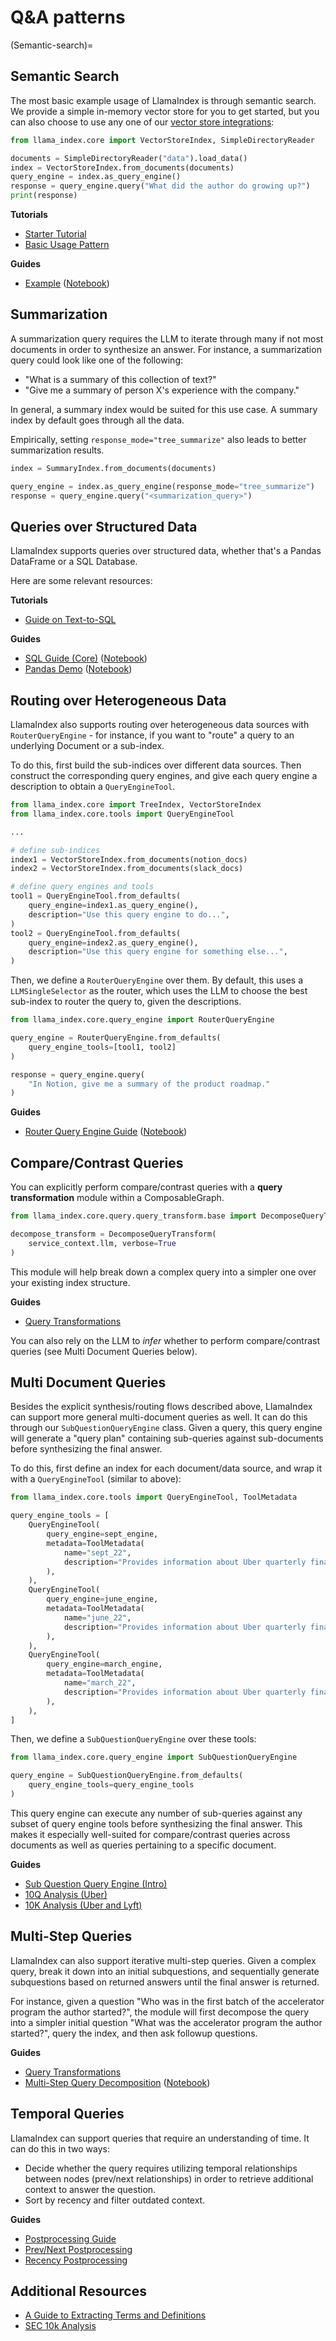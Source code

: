 # Q&A patterns

(Semantic-search)=

## Semantic Search

The most basic example usage of LlamaIndex is through semantic search. We provide a simple in-memory vector store for you to get started, but you can also choose to use any one of our [vector store integrations](../../community/integrations/vector_stores.md):

```python
from llama_index.core import VectorStoreIndex, SimpleDirectoryReader

documents = SimpleDirectoryReader("data").load_data()
index = VectorStoreIndex.from_documents(documents)
query_engine = index.as_query_engine()
response = query_engine.query("What did the author do growing up?")
print(response)
```

**Tutorials**

- [Starter Tutorial](../../getting_started/starter_example.md)
- [Basic Usage Pattern](../querying/querying.md)

**Guides**

- [Example](../../examples/vector_stores/SimpleIndexDemo.ipynb) ([Notebook](https://github.com/run-llama/llama_index/tree/main/docs../../examples/vector_stores/SimpleIndexDemo.ipynb))

## Summarization

A summarization query requires the LLM to iterate through many if not most documents in order to synthesize an answer.
For instance, a summarization query could look like one of the following:

- "What is a summary of this collection of text?"
- "Give me a summary of person X's experience with the company."

In general, a summary index would be suited for this use case. A summary index by default goes through all the data.

Empirically, setting `response_mode="tree_summarize"` also leads to better summarization results.

```python
index = SummaryIndex.from_documents(documents)

query_engine = index.as_query_engine(response_mode="tree_summarize")
response = query_engine.query("<summarization_query>")
```

## Queries over Structured Data

LlamaIndex supports queries over structured data, whether that's a Pandas DataFrame or a SQL Database.

Here are some relevant resources:

**Tutorials**

- [Guide on Text-to-SQL](structured_data.md)

**Guides**

- [SQL Guide (Core)](../../examples/index_structs/struct_indices/SQLIndexDemo.ipynb) ([Notebook](https://github.com/jerryjliu/llama_index/blob/main/docs../../examples/index_structs/struct_indices/SQLIndexDemo.ipynb))
- [Pandas Demo](../../examples/query_engine/pandas_query_engine.ipynb) ([Notebook](https://github.com/jerryjliu/llama_index/blob/main/docs../../examples/query_engine/pandas_query_engine.ipynb))

## Routing over Heterogeneous Data

LlamaIndex also supports routing over heterogeneous data sources with `RouterQueryEngine` - for instance, if you want to "route" a query to an
underlying Document or a sub-index.

To do this, first build the sub-indices over different data sources.
Then construct the corresponding query engines, and give each query engine a description to obtain a `QueryEngineTool`.

```python
from llama_index.core import TreeIndex, VectorStoreIndex
from llama_index.core.tools import QueryEngineTool

...

# define sub-indices
index1 = VectorStoreIndex.from_documents(notion_docs)
index2 = VectorStoreIndex.from_documents(slack_docs)

# define query engines and tools
tool1 = QueryEngineTool.from_defaults(
    query_engine=index1.as_query_engine(),
    description="Use this query engine to do...",
)
tool2 = QueryEngineTool.from_defaults(
    query_engine=index2.as_query_engine(),
    description="Use this query engine for something else...",
)
```

Then, we define a `RouterQueryEngine` over them.
By default, this uses a `LLMSingleSelector` as the router, which uses the LLM to choose the best sub-index to router the query to, given the descriptions.

```python
from llama_index.core.query_engine import RouterQueryEngine

query_engine = RouterQueryEngine.from_defaults(
    query_engine_tools=[tool1, tool2]
)

response = query_engine.query(
    "In Notion, give me a summary of the product roadmap."
)
```

**Guides**

- [Router Query Engine Guide](../../examples/query_engine/RouterQueryEngine.ipynb) ([Notebook](https://github.com/jerryjliu/llama_index/blob/main/docs../../examples/query_engine/RouterQueryEngine.ipynb))

## Compare/Contrast Queries

You can explicitly perform compare/contrast queries with a **query transformation** module within a ComposableGraph.

```python
from llama_index.core.query.query_transform.base import DecomposeQueryTransform

decompose_transform = DecomposeQueryTransform(
    service_context.llm, verbose=True
)
```

This module will help break down a complex query into a simpler one over your existing index structure.

**Guides**

- [Query Transformations](../../optimizing/advanced_retrieval/query_transformations.md)

You can also rely on the LLM to _infer_ whether to perform compare/contrast queries (see Multi Document Queries below).

## Multi Document Queries

Besides the explicit synthesis/routing flows described above, LlamaIndex can support more general multi-document queries as well.
It can do this through our `SubQuestionQueryEngine` class. Given a query, this query engine will generate a "query plan" containing
sub-queries against sub-documents before synthesizing the final answer.

To do this, first define an index for each document/data source, and wrap it with a `QueryEngineTool` (similar to above):

```python
from llama_index.core.tools import QueryEngineTool, ToolMetadata

query_engine_tools = [
    QueryEngineTool(
        query_engine=sept_engine,
        metadata=ToolMetadata(
            name="sept_22",
            description="Provides information about Uber quarterly financials ending September 2022",
        ),
    ),
    QueryEngineTool(
        query_engine=june_engine,
        metadata=ToolMetadata(
            name="june_22",
            description="Provides information about Uber quarterly financials ending June 2022",
        ),
    ),
    QueryEngineTool(
        query_engine=march_engine,
        metadata=ToolMetadata(
            name="march_22",
            description="Provides information about Uber quarterly financials ending March 2022",
        ),
    ),
]
```

Then, we define a `SubQuestionQueryEngine` over these tools:

```python
from llama_index.core.query_engine import SubQuestionQueryEngine

query_engine = SubQuestionQueryEngine.from_defaults(
    query_engine_tools=query_engine_tools
)
```

This query engine can execute any number of sub-queries against any subset of query engine tools before synthesizing the final answer.
This makes it especially well-suited for compare/contrast queries across documents as well as queries pertaining to a specific document.

**Guides**

- [Sub Question Query Engine (Intro)](../../examples/query_engine/sub_question_query_engine.ipynb)
- [10Q Analysis (Uber)](../../examples/usecases/10q_sub_question.ipynb)
- [10K Analysis (Uber and Lyft)](../../examples/usecases/10k_sub_question.ipynb)

## Multi-Step Queries

LlamaIndex can also support iterative multi-step queries. Given a complex query, break it down into an initial subquestions,
and sequentially generate subquestions based on returned answers until the final answer is returned.

For instance, given a question "Who was in the first batch of the accelerator program the author started?",
the module will first decompose the query into a simpler initial question "What was the accelerator program the author started?",
query the index, and then ask followup questions.

**Guides**

- [Query Transformations](../../optimizing/advanced_retrieval/query_transformations.md)
- [Multi-Step Query Decomposition](../../examples/query_transformations/HyDEQueryTransformDemo.ipynb) ([Notebook](https://github.com/jerryjliu/llama_index/blob/main/docs/examples/query_transformations/HyDEQueryTransformDemo.ipynb))

## Temporal Queries

LlamaIndex can support queries that require an understanding of time. It can do this in two ways:

- Decide whether the query requires utilizing temporal relationships between nodes (prev/next relationships) in order to retrieve additional context to answer the question.
- Sort by recency and filter outdated context.

**Guides**

- [Postprocessing Guide](../../module_guides/querying/node_postprocessors/node_postprocessors.md)
- [Prev/Next Postprocessing](../../examples/node_postprocessor/PrevNextPostprocessorDemo.ipynb)
- [Recency Postprocessing](../../examples/node_postprocessor/RecencyPostprocessorDemo.ipynb)

## Additional Resources

- [A Guide to Extracting Terms and Definitions](q_and_a/terms_definitions_tutorial.md)
- [SEC 10k Analysis](https://medium.com/@jerryjliu98/how-unstructured-and-llamaindex-can-help-bring-the-power-of-llms-to-your-own-data-3657d063e30d)
